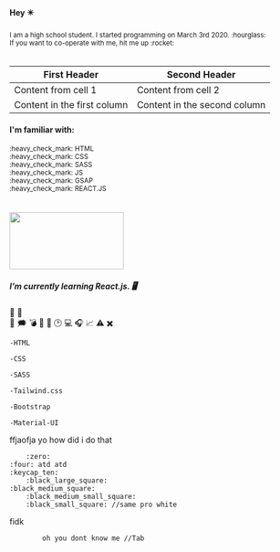 
 
#### Hey :eight_pointed_black_star:

<sub>
I am a high school student. I started programming on March 3rd 2020.  :hourglass:<br>
If you want to co-operate with me, hit me up  :rocket:
</sub>
<br>
<br>

First Header | Second Header
------------ | -------------
Content from cell 1 | Content from cell 2
Content in the first column | Content in the second column

#### I'm familiar with: 
<sub> 
:heavy_check_mark: HTML <br>
:heavy_check_mark: CSS <br>
:heavy_check_mark: SASS <br>
:heavy_check_mark: JS <br>
:heavy_check_mark: GSAP <br> 
:heavy_check_mark: REACT.JS <br>
</sub>
<br>
<br>

<a href="https://www.facebook.com/">
<img src="https://media.istockphoto.com/photos/coins-of-various-cryptocurrencies-picture-id1034363382?k=6&m=1034363382&s=612x612&w=0&h=2B_EnrJhsZSOrinzyzmuMmhyMnzRgi2m1mryYwXkYGQ=" height="100" width="200" />
</a>

##### I’m currently learning React.js. :desktop_computer:


:office:
:white_heart:	
:black_heart:
:right_anger_bubble:
:bomb:
:busts_in_silhouette:
			:scroll:
			:clock2:
			:computer:
		:headphones:
:chart_with_upwards_trend:
	:warning:
	:heavy_multiplication_x:
	
	-HTML
	
	-CSS
	
	-SASS
	
	-Tailwind.css
	
	-Bootstrap
	
	-Material-UI

ffjaofja yo how did i do that
		
		:zero:
	:four: atd atd
	:keycap_ten:
		:black_large_square:
	:black_medium_square:
		:black_medium_small_square:
		:black_small_square: //same pro white

fidk

			oh you dont know me //Tab


		
		
		
